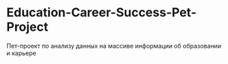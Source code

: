 # Education-Career-Success-Pet-Project
Пет-проект по анализу данных на массиве информации об образовании и карьере
